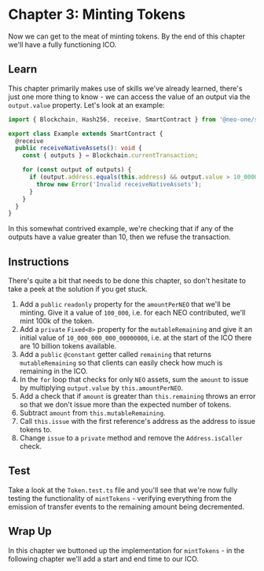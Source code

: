 # Chapter 3: Minting Tokens

Now we can get to the meat of minting tokens. By the end of this chapter we'll have a fully functioning ICO.

## Learn

This chapter primarily makes use of skills we've already learned, there's just one more thing to know - we can access the value of an output via the `output.value` property. Let's look at an example:

```typescript
import { Blockchain, Hash256, receive, SmartContract } from '@neo-one/smart-contract';

export class Example extends SmartContract {
  @receive
  public receiveNativeAssets(): void {
    const { outputs } = Blockchain.currentTransaction;

    for (const output of outputs) {
      if (output.address.equals(this.address) && output.value > 10_00000000) {
        throw new Error('Invalid receiveNativeAssets');
      }
    }
  }
}
```

In this somewhat contrived example, we're checking that if any of the outputs have a value greater than 10, then we refuse the transaction.

## Instructions

There's quite a bit that needs to be done this chapter, so don't hesitate to take a peek at the solution if you get stuck.

  1. Add a `public` `readonly` property for the `amountPerNEO` that we'll be minting. Give it a value of `100_000`, i.e. for each NEO contributed, we'll mint 100k of the token.
  2. Add a `private` `Fixed<8>` property for the `mutableRemaining` and give it an initial value of `10_000_000_000_00000000`, i.e. at the start of the ICO there are 10 billion tokens available.
  3. Add a `public` `@constant` getter called `remaining` that returns `mutableRemaining` so that clients can easily check how much is remaining in the ICO.
  4. In the `for` loop that checks for only `NEO` assets, sum the `amount` to issue by multiplying `output.value` by `this.amountPerNEO`.
  5. Add a check that if `amount` is greater than `this.remaining` throws an error so that we don't issue more than the expected number of tokens.
  6. Subtract `amount` from `this.mutableRemaining`.
  7. Call `this.issue` with the first reference's address as the address to issue tokens to.
  8. Change `issue` to a `private` method and remove the `Address.isCaller` check.

## Test

Take a look at the `Token.test.ts` file and you'll see that we're now fully testing the functionality of `mintTokens` - verifying everything from the emission of transfer events to the remaining amount being decremented.

## Wrap Up

In this chapter we buttoned up the implementation for `mintTokens` - in the following chapter we'll add a start and end time to our ICO.
